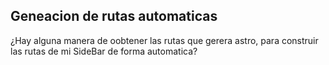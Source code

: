 ## Geneacion de rutas automaticas
¿Hay alguna manera de oobtener las rutas que gerera astro, para construir las rutas de mi SideBar de forma automatica?